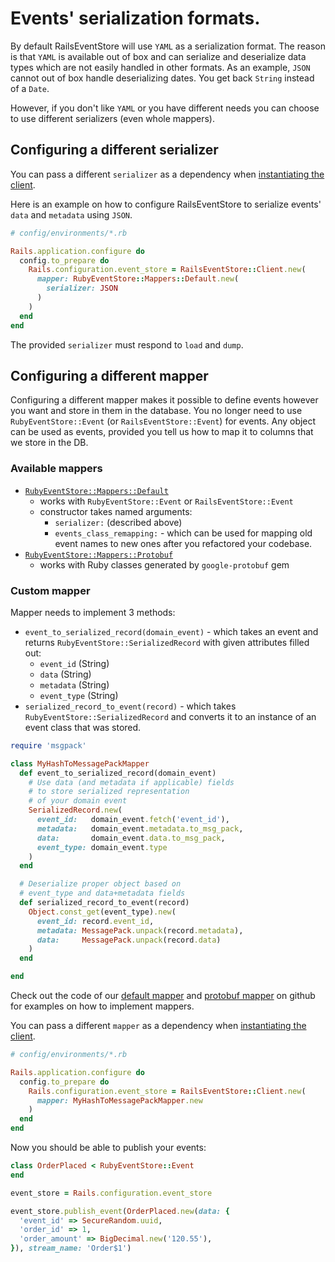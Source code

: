 # Events' serialization formats.

By default RailsEventStore will use `YAML` as a
serialization format. The reason is that `YAML` is available out of box
and can serialize and deserialize data types which are not easily
handled in other formats. As an example, `JSON` cannot out of box handle
deserializing dates. You get back `String` instead of a `Date`.

However, if you don't like `YAML` or you have different needs you can
choose to use different serializers (even whole mappers).

## Configuring a different serializer

You can pass a different `serializer` as a dependency when [instantiating
the client](/docs/install).

Here is an example on how to configure RailsEventStore to serialize
events' `data` and `metadata` using `JSON`.

```ruby
# config/environments/*.rb

Rails.application.configure do
  config.to_prepare do
    Rails.configuration.event_store = RailsEventStore::Client.new(
      mapper: RubyEventStore::Mappers::Default.new(
        serializer: JSON 
      )
    )
  end
end
```

The provided `serializer` must respond to `load` and `dump`.

## Configuring a different mapper

Configuring a different mapper makes it possible to define events however you want and store in them in the database.
You no longer need to use `RubyEventStore::Event` (or `RailsEventStore::Event`) for events.
Any object can be used as events, provided you tell us how to map it to columns that we store in the DB.

### Available mappers

* [`RubyEventStore::Mappers::Default`](https://github.com/RailsEventStore/rails_event_store/blob/master/ruby_event_store/lib/ruby_event_store/mappers/default.rb)
  * works with `RubyEventStore::Event` or `RailsEventStore::Event`
  * constructor takes named arguments: 
    * `serializer:` (described above)
    * `events_class_remapping:` - which can be used for mapping old event names to new ones after you refactored your codebase.
* [`RubyEventStore::Mappers::Protobuf`](https://github.com/RailsEventStore/rails_event_store/blob/master/ruby_event_store/lib/ruby_event_store/mappers/protobuf.rb)
  * works with Ruby classes generated by `google-protobuf` gem

### Custom mapper

Mapper needs to implement 3 methods:

* `event_to_serialized_record(domain_event)` - which takes an event and returns `RubyEventStore::SerializedRecord` with given attributes filled out:
  * `event_id` (String)
  * `data` (String)
  * `metadata` (String)
  * `event_type` (String)
* `serialized_record_to_event(record)` - which takes `RubyEventStore::SerializedRecord` and converts it to an instance of an event class that was stored.

```ruby
require 'msgpack'

class MyHashToMessagePackMapper
  def event_to_serialized_record(domain_event)
    # Use data (and metadata if applicable) fields
    # to store serialized representation
    # of your domain event 
    SerializedRecord.new(
      event_id:   domain_event.fetch('event_id'),
      metadata:   domain_event.metadata.to_msg_pack,
      data:       domain_event.data.to_msg_pack,
      event_type: domain_event.type
    )
  end

  # Deserialize proper object based on
  # event_type and data+metadata fields
  def serialized_record_to_event(record)
    Object.const_get(event_type).new(
      event_id: record.event_id,
      metadata: MessagePack.unpack(record.metadata),
      data:     MessagePack.unpack(record.data)
    )
  end

end
```

Check out the code of our [default mapper](https://github.com/RailsEventStore/rails_event_store/blob/master/ruby_event_store/lib/ruby_event_store/mappers/default.rb) and [protobuf mapper](https://github.com/RailsEventStore/rails_event_store/blob/master/ruby_event_store/lib/ruby_event_store/mappers/protobuf.rb) on github for examples on how to implement mappers.

You can pass a different `mapper` as a dependency when [instantiating the client](/docs/install).

```ruby
# config/environments/*.rb

Rails.application.configure do
  config.to_prepare do
    Rails.configuration.event_store = RailsEventStore::Client.new(
      mapper: MyHashToMessagePackMapper.new
    )
  end
end
```

Now you should be able to publish your events:

```ruby
class OrderPlaced < RubyEventStore::Event
end

event_store = Rails.configuration.event_store

event_store.publish_event(OrderPlaced.new(data: {
  'event_id' => SecureRandom.uuid,
  'order_id' => 1,
  'order_amount' => BigDecimal.new('120.55'),
}), stream_name: 'Order$1')
```